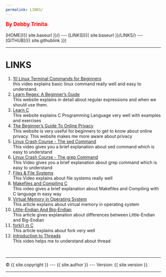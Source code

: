 ```yaml
---
permalink: LINKS/
---
```

<span style="color:red; font-weight:bold; font-size:larger;">By Debby Trinita</span>
<br><br>
[HOME]({{ site.baseurl }}/) ---
[LINKS]({{ site.baseurl }}/LINKS/) ---
[GITHUB]({{ site.githublink }})
<br>
<hr>

# LINKS

1. [10 Linux Terminal Commands for Beginners](https://youtu.be/CpTfQ-q6MPU)<br>
this video explains basic linux command really well and easy to understand.
2. [Learn Regex: A Beginner’s Guide](https://www.sitepoint.com/learn-regex/)<br>
This website explains in detail about regular expressions and when we should use them.
3. [Learn C](https://www.learn-c.org/en/Welcome)<br>
This website explains C Programming Language very well with examples and exercises
4. [The Beginner’s Guide To Online Privacy](https://www.freecodecamp.org/news/the-beginners-guide-to-online-privacy-7149b33c4a3e/)<br>
This website is very useful for beginners to get to know about online privacy. This website makes me more aware about privacy
5. [Linux Crash Course - The sed Command](https://www.youtube.com/watch?v=nXLnx8ncZyE)<br>
This video gives you a brief explanation about sed command which is easy to understand
6. [Linux Crash Course - The grep Command](https://www.youtube.com/watch?v=Tc_jntovCM0&t=219s)<br>
This Video gives you a brief explanation about grep command which is easy to understand
7. [Files & File Systems](https://www.youtube.com/watch?v=KN8YgJnShPM&t=376s)<br>
This Video explains about file systems really well 
8. [Makefiles and Compiling C](https://www.youtube.com/watch?v=zfuOcvYrhOs&t=244s)<br>
This video gives a brief explanation about Makefiles and Compiling with C language in easy way
9. [Virtual Memory in Operating System](https://www.geeksforgeeks.org/virtual-memory-in-operating-system/)<br>
This article explains about virtual memory in operating system 
10. [Little-Endian And Big-Endian](https://www.section.io/engineering-education/what-is-little-endian-and-big-endian/)<br>
This article gives explanation about differences between Little-Endian and Big-Endian
11. [fork() in C](https://www.geeksforgeeks.org/fork-system-call/)<br>
This article explains about fork very well
12. [Introduction to Threads](https://www.youtube.com/watch?v=LOfGJcVnvAk)<br>
This video helps me to understand about thread
<br>
<hr>
&copy; {{ site.copyright }} --- {{ site.author }} --- Version: {{ site.version }}.
<hr>
<br>
